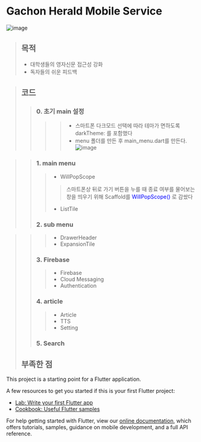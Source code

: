 # Gachon Herald Mobile Service
![image](https://user-images.githubusercontent.com/71575861/153518862-748a5761-989b-46e2-8860-bbdfa3edcb52.png)


> ## 목적
> - 대학생들의 영자신문 접근성 강화
> - 독자들의 쉬운 피드백

> ## 코드
>> ### 0. 초기 main 설정
>>>> - 스마트폰 다크모드 선택에 따라 테마가 면하도록 darkTheme: 를 포함했다
>>>> - menu 폴더를 만든 후 main_menu.dart를 만든다.
>>>> ![image](https://user-images.githubusercontent.com/71575861/153519188-9a60e186-9f0e-4fd5-9afb-eeecc68d41a7.png)

>> ### 1. main menu
>>> + WillPopScope
>>>> 스마트폰상 뒤로 가기 버튼을 누를 때 종료 여부를 물어보는 창을 띄우기 위해 Scaffold를 <span style="color:blue">WillPopScope()</span> 로 감쌌다
>>> + ListTile
>> ### 2. sub menu

>>> + DrawerHeader
>>> + ExpansionTile
>> ### 3. Firebase
>>> + Firebase
>>> + Cloud Messaging
>>> + Authentication
>> ### 4. article
>>> + Article
>>> + TTS
>>> + Setting
>> ### 5. Search
> ## 부족한 점
> 

This project is a starting point for a Flutter application.

A few resources to get you started if this is your first Flutter project:

- [Lab: Write your first Flutter app](https://flutter.dev/docs/get-started/codelab)
- [Cookbook: Useful Flutter samples](https://flutter.dev/docs/cookbook)

For help getting started with Flutter, view our
[online documentation](https://flutter.dev/docs), which offers tutorials,
samples, guidance on mobile development, and a full API reference.
